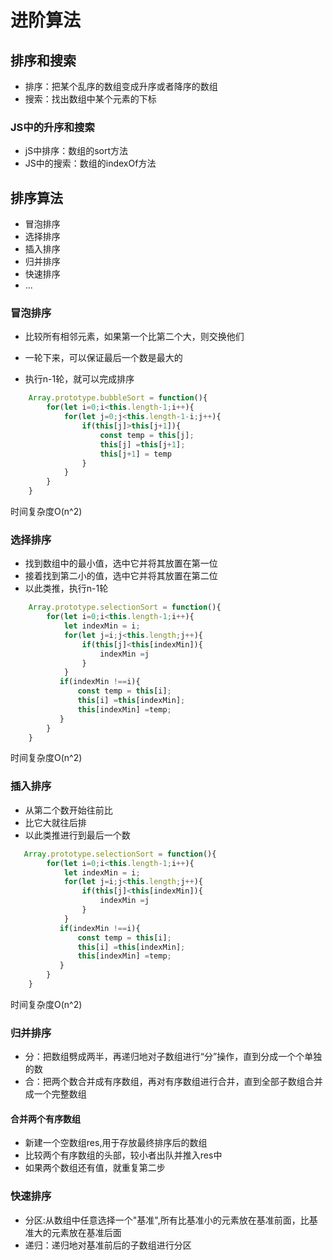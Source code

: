 # 进阶算法

## 排序和搜索

+ 排序：把某个乱序的数组变成升序或者降序的数组
+ 搜索：找出数组中某个元素的下标

### JS中的升序和搜索

+ jS中排序：数组的sort方法
+ JS中的搜索：数组的indexOf方法

## 排序算法

+ 冒泡排序
+ 选择排序
+ 插入排序
+ 归并排序
+ 快速排序
+ ...

### 冒泡排序

+ 比较所有相邻元素，如果第一个比第二个大，则交换他们
+ 一轮下来，可以保证最后一个数是最大的

+ 执行n-1轮，就可以完成排序

```javascript
    Array.prototype.bubbleSort = function(){
        for(let i=0;i<this.length-1;i++){
            for(let j=0;j<this.length-1-i;j++){
                if(this[j]>this[j+1]){
                    const temp = this[j];
                    this[j] =this[j+1];
                    this[j+1] = temp
                }
            }
        }
    }
```

时间复杂度O(n^2)

### 选择排序

+ 找到数组中的最小值，选中它并将其放置在第一位
+ 接着找到第二小的值，选中它并将其放置在第二位
+ 以此类推，执行n-1轮

```javascript
    Array.prototype.selectionSort = function(){
        for(let i=0;i<this.length-1;i++){
            let indexMin = i;
            for(let j=i;j<this.length;j++){
                if(this[j]<this[indexMin]){
                    indexMin =j
                }
            }
           if(indexMin !==i){
               const temp = this[i];
               this[i] =this[indexMin];
               this[indexMin] =temp;
           }
        }
    }
```

时间复杂度O(n^2)

### 插入排序

+ 从第二个数开始往前比
+ 比它大就往后排
+ 以此类推进行到最后一个数

```javascript
   Array.prototype.selectionSort = function(){
        for(let i=0;i<this.length-1;i++){
            let indexMin = i;
            for(let j=i;j<this.length;j++){
                if(this[j]<this[indexMin]){
                    indexMin =j
                }
            }
           if(indexMin !==i){
               const temp = this[i];
               this[i] =this[indexMin];
               this[indexMin] =temp;
           }
        }
    }
```

时间复杂度O(n^2)

### 归并排序

+ 分：把数组劈成两半，再递归地对子数组进行“分”操作，直到分成一个个单独的数
+ 合：把两个数合并成有序数组，再对有序数组进行合并，直到全部子数组合并成一个完整数组

#### 合并两个有序数组

+ 新建一个空数组res,用于存放最终排序后的数组
+ 比较两个有序数组的头部，较小者出队并推入res中
+ 如果两个数组还有值，就重复第二步

### 快速排序

+ 分区:从数组中任意选择一个"基准",所有比基准小的元素放在基准前面，比基准大的元素放在基准后面
+ 递归：递归地对基准前后的子数组进行分区



